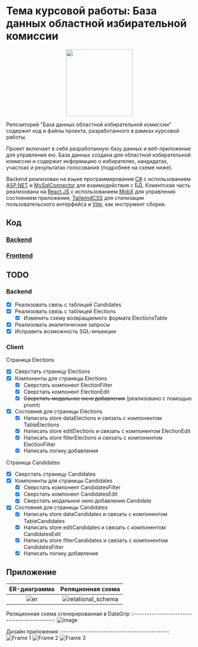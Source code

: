 # Тема курсовой работы: База данных областной избирательной комиссии
<p align="center">
  <img width="180" src="https://user-images.githubusercontent.com/63536056/233803790-e79058ec-2113-469c-8c6d-42f6bbde1c99.svg" />
</p>
Репозиторий "База данных областной избирательной комиссии" содержит код и файлы проекта, разработанного в рамках курсовой работы.

Проект включает в себя разработанную базу данных и веб-приложение для управления ею. База данных создана для областной избирательной комиссии и содержит информацию о избирателях, кандидатах, участках и результатах голосования (подробнее на схеме ниже).

Backend реализован на языке программирования [C#](https://dotnet.microsoft.com/en-us/languages/csharp) с использованием [ASP.NET](https://dotnet.microsoft.com/en-us/apps/aspnet) и [MySqlConnector](https://mysqlconnector.net/) для взаимодействия с БД. Клиентская часть реализована на [React.JS](https://react.dev/) с использованием [MobX](https://mobx.js.org/README.html) для управления состоянием приложения, [TailwindCSS](https://tailwindcss.com/) для стилизации пользовательского интерфейса и [Vite](https://vite-docs-ru.vercel.app/), как инструмент сборки.

## Код
### [Backend](App/Backend/ElectionBack/ElectionBack)
### [Frontend](App/Client/ElectionClient)

## TODO
### Backend
- [x] Реализовать связь с таблицей Candidates
- [x] Реализовать связь с таблицей Elections
  - [x] Изменить схему возвращаемого формата ElectionsTable
- [x] Реализовать аналитические запросы
- [x] Исправить возможность SQL-инъекции
### Client
Страница Elections
- [x] Сверстать страницу Elections
- [x] Компоненты для страницы Elections
  - [x] Сверстать компонент ElectionFilter
  - [x] Сверстать компонент ElectionEdit
  - [x] ~~Сверстать модальное окно добавления~~ (реализовано с помощью promt)
- [x] Состояния для страницы Elections
  - [x] Написать store dataElections и связать с компонентом TableElections
  - [x] Написать store editElections и связать с компонентом ElectionEdit
  - [x] Написать store filterElections и связать с компонентом ElectionFilter
  - [x] Написать логику добавления
<p>Страница Candidates</p>

- [x] Сверстать страницу Candidates
- [x] Компоненты для страницы Candidates
  - [x] Сверстать компонент CandidatesFilter
  - [x] Сверстать компонент CandidatesEdit
  - [x] Сверстать модальное окно добавления Candidate
- [x] Состояния для страницы Candidates
  - [x] Написать store dataCandidates и связать с компонентом TableCandidates
  - [x] Написать store editCandidates и связать с компонентом CandidatesEdit
  - [x] Написать store filterCandidates и связать с компонентом CandidatesFilter
  - [x] Написать логику добавления

## Приложение
ER-диаграмма               | Реляционная схема
:-------------------------:|:-------------------------:
![er](https://user-images.githubusercontent.com/63536056/233777829-98685fc0-6b44-48d3-aba5-1a2929353ff5.png)|![relational_schema](https://user-images.githubusercontent.com/63536056/233777865-eba06628-5db3-4936-ba36-9ecec6dc43b1.png)

Реляционная схема сгенерированная в DataGrip
:---------------------------------------------:
![image](https://user-images.githubusercontent.com/63536056/233778047-d79873e9-dd8d-474d-b0a6-2e52ec1c964b.png)

Дизайн приложения
:---------------------------------------------:
![Frame 1](https://user-images.githubusercontent.com/63536056/229291617-7175c379-7a77-4542-adc6-fc505d74a7f0.jpg)
![Frame 2](https://user-images.githubusercontent.com/63536056/229291625-9581ed89-079e-4129-be35-5e619b0ab9de.jpg)
![Frame 3](https://user-images.githubusercontent.com/63536056/229291641-92121be2-ec5c-4ae5-a70c-e3baa7add310.jpg)
